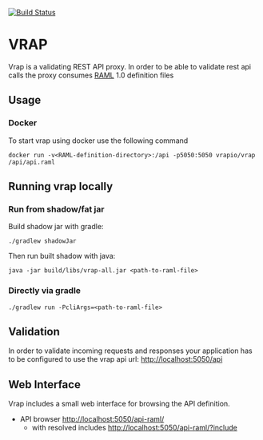 [![Build Status](https://travis-ci.com/vrapio/vrap.svg?branch=master)](https://travis-ci.com/vrapio/vrap)

# VRAP
 
Vrap is a validating REST API proxy. In order to be able to validate rest api calls the proxy consumes [RAML](http://raml.org/) 1.0 definition files

## Usage

### Docker

To start vrap using docker use the following command

```
docker run -v<RAML-definition-directory>:/api -p5050:5050 vrapio/vrap /api/api.raml 
```

## Running vrap locally

### Run from shadow/fat jar

Build shadow jar with gradle:

```
./gradlew shadowJar
```

Then run built shadow with java:

```
java -jar build/libs/vrap-all.jar <path-to-raml-file>
```

### Directly via gradle

```
./gradlew run -PcliArgs=<path-to-raml-file>
```

## Validation

In order to validate incoming requests and responses your application has to be configured to use the vrap api url: [http://localhost:5050/api]()

## Web Interface

Vrap includes a small web interface for browsing the API definition.

- API browser [http://localhost:5050/api-raml/]()
    - with resolved includes [http://localhost:5050/api-raml/?include]()
